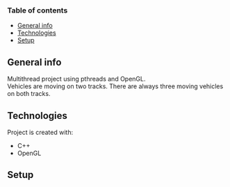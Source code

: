### Table of contents
* [General info](#general-info)
* [Technologies](#technologies)
* [Setup](#setup)

## General info
Multithread project using pthreads and OpenGL. <br />
Vehicles are moving on two tracks. There are always three moving vehicles on both tracks.

## Technologies
Project is created with:
* C++
* OpenGL
	
## Setup

